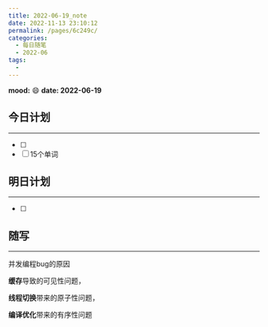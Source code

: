 ```yaml
---
title: 2022-06-19_note
date: 2022-11-13 23:10:12
permalink: /pages/6c249c/
categories:
  - 每日随笔
  - 2022-06
tags:
  - 
---
```

**mood:** :smile:  									**date: 2022-06-19**  
## 今日计划  
------
- [ ]  
- [ ]  15个单词
## 明日计划  
------
- [ ]  
## 随写 
------

并发编程bug的原因

**缓存**导致的可见性问题，

**线程切换**带来的原子性问题，

**编译优化**带来的有序性问题
